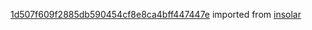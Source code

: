[1d507f609f2885db590454cf8e8ca4bff447447e](https://github.com/insolar/insolar/commit/1d507f609f2885db590454cf8e8ca4bff447447e) imported from [insolar](https://github.com/insolar/insolar)
